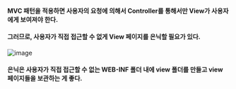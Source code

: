 #### MVC 패턴을 적용하면 사용자의 요청에 의해서 Controller를 통해서만 View가 사용자에게 보여져야 한다.
#### 그러므로, 사용자가 직접 접근할 수 없게 View 페이지를 은닉할 필요가 있다.

![image](https://github.com/user-attachments/assets/3e0162cb-ec0a-44c3-977a-c69d42926861)

#### 은닉은 사용자가 직접 접근할 수 없는 WEB-INF 폴더 내에 view 폴더를 만들고 view 페이지들을 보관하는 게 좋다.
